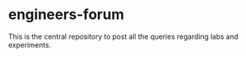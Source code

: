 # engineers-forum
This is the central repository to post all the queries regarding labs and experiments.
